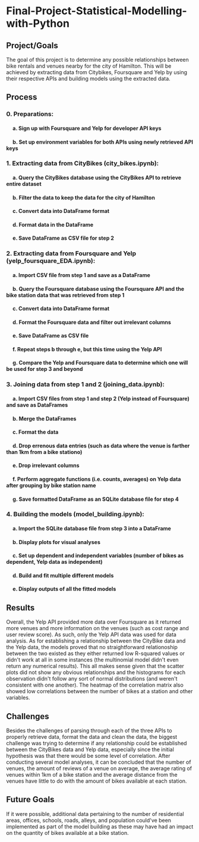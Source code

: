 # Final-Project-Statistical-Modelling-with-Python

## Project/Goals
The goal of this project is to determine any possible relationships between bike rentals and venues nearby for the city of Hamilton. This will be achieved by extracting data from Citybikes, Foursquare and Yelp by using their respective APIs and building models using the extracted data.

## Process
### 0. Preparations:
#### &emsp; a. Sign up with Foursquare and Yelp for developer API keys
#### &emsp; b. Set up environment variables for both APIs using newly retrieved API keys

### 1. Extracting data from CityBikes (city_bikes.ipynb):
#### &emsp; a. Query the CityBikes database using the CityBikes API to retrieve entire dataset
#### &emsp; b. Filter the data to keep the data for the city of Hamilton
#### &emsp; c. Convert data into DataFrame format
#### &emsp; d. Format data in the DataFrame
#### &emsp; e. Save DataFrame as CSV file for step 2

### 2. Extracting data from Foursquare and Yelp (yelp_foursquare_EDA.ipynb):
#### &emsp; a. Import CSV file from step 1 and save as a DataFrame
#### &emsp; b. Query the Foursquare database using the Foursquare API and the bike station data that was retrieved from step 1
#### &emsp; c. Convert data into DataFrame format
#### &emsp; d. Format the Foursquare data and filter out irrelevant columns
#### &emsp; e. Save DataFrame as CSV file
#### &emsp; f. Repeat steps b through e, but this time using the Yelp API
#### &emsp; g. Compare the Yelp and Foursquare data to determine which one will be used for step 3 and beyond

### 3. Joining data from step 1 and 2 (joining_data.ipynb):
#### &emsp; a. Import CSV files from step 1 and step 2 (Yelp instead of Foursquare) and save as DataFrames
#### &emsp; b. Merge the DataFrames
#### &emsp; c. Format the data
#### &emsp; d. Drop errenous data entries (such as data where the venue is farther than 1km from a bike stationo)
#### &emsp; e. Drop irrelevant columns
#### &emsp; f. Perform aggregate functions (i.e. counts, averages) on Yelp data after grouping by bike station name
#### &emsp; g. Save formatted DataFrame as an SQLite database file for step 4

### 4. Building the models (model_building.ipynb):
#### &emsp; a. Import the SQLite database file from step 3 into a DataFrame
#### &emsp; b. Display plots for visual analyses
#### &emsp; c. Set up dependent and independent variables (number of bikes as dependent, Yelp data as independent)
#### &emsp; d. Build and fit multiple different models
#### &emsp; e. Display outputs of all the fitted models

## Results
Overall, the Yelp API provided more data over Foursquare as it returned more venues and more information on the venues (such as cost range and user review score). As such, only the Yelp API data was used for data analysis.
As for establishing a relationship between the CityBike data and the Yelp data, the models proved that no straightforward relationoship between the two existed as they either returned low R-squared values or didn't work at all in some instances (the multinomial model didn't even return any numerical results). This all makes sense given that the scatter plots did not show any obvious relationships and the histograms for each observation didn't follow any sort of normal distributions (and weren't consistent with one another). The heatmap of the correlation matrix also showed low correlations between the number of bikes at a station and other variables.

## Challenges 
Besides the challenges of parsing through each of the three APIs to properly retrieve data, format the data and clean the data, the biggest challenge was trying to determine if any relationship could be established between the CityBikes data and Yelp data, especially since the initial hypothesis was that there would be some level of correlation. After conducting several model analyses, it can be concluded that the number of venues, the amount of reviews of a venue on average, the average rating of venues within 1km of a bike station and the average distance from the venues have little to do with the amount of bikes available at each station.

## Future Goals
If it were possible, additional data pertaining to the number of residential areas, offices, schools, roads, alleys, and population could've been implemented as part of the model building as these may have had an impact on the quantity of bikes available at a bike station.

